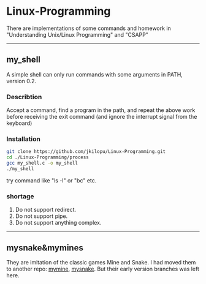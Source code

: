 # Linux-Programming
There are implementations of some commands and homework in "Understanding Unix/Linux Programming" and "CSAPP"

---

## my_shell
A simple shell can only run commands with some arguments in PATH, version 0.2.
### Describtion
Accept a command, find a program in the path, and repeat the above work before receiving the exit command (and ignore the interrupt signal from the keyboard)
### Installation
``` bash
git clone https://github.com/jkilopu/Linux-Programming.git
cd ./Linux-Programming/process
gcc my_shell.c -o my_shell
./my_shell
```
try command like "ls -l" or "bc" etc.
### shortage
1. Do not support redirect.
2. Do not support pipe.
3. Do not support anything complex.

---

## mysnake&mymines
They are imitation of the classic games Mine and Snake.
I had moved them to another repo: [mymine](https://github.com/jkilopu/mymines), [mysnake](https://github.com/jkilopu/mysnake).
But their early version branches was left here.